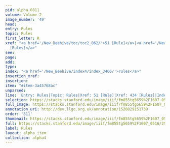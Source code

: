 ```yaml
---
pid: alpha_0811
volume: Volume 2
image_number: '49'
head: 
entry: Rules
topic: Rules
first_letter: R
xref: "<a href='/New_Beehive/toc/toc2_062/'>51 [Rule]</a>|<a href='/New_Beehive/toc/toc2_110/'>434
  [Rules]</a>"
see: 
page: 
add: 
type: 
index: "<a href='/New_Beehive/index4/index_3466/'>rules</a>"
insertion_xref: 
insertion: 
item: "#item-3a45768ac"
unparsed: 
line: 'Entry: Rules|Topic: Rules|Xref: 51 [Rule]|Xref: 434 [Rules]|Index: rules|#item-3a45768ac'
selection: https://stacks.stanford.edu/image/iiif/fm855tg5659%2F1607_0516/290,2056,3016,588/full/0/default.jpg
full_image: https://stacks.stanford.edu/image/iiif/fm855tg5659%2F1607_0516/full/full/0/default.jpg
annotation_uri: http://dev.llgc.org.uk/annotation/1528829151739
order: '811'
thumbnail: https://stacks.stanford.edu/image/iiif/fm855tg5659%2F1607_0516/290,2056,600,180/250,/0/default.jpg
full: https://stacks.stanford.edu/image/iiif/fm855tg5659%2F1607_0516/290,2056,3016,588/full/0/default.jpg
label: Rules
layout: alpha_item
collection: alpha4
---
```

